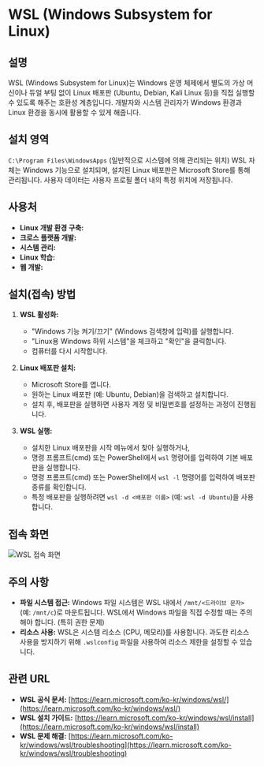# WSL (Windows Subsystem for Linux)

## 설명
WSL (Windows Subsystem for Linux)는 Windows 운영 체제에서 별도의 가상 머신이나 듀얼 부팅 없이 Linux 배포판 (Ubuntu, Debian, Kali Linux 등)을 직접 실행할 수 있도록 해주는 호환성 계층입니다. 개발자와 시스템 관리자가 Windows 환경과 Linux 환경을 동시에 활용할 수 있게 해줍니다.

## 설치 영역
`C:\Program Files\WindowsApps` (일반적으로 시스템에 의해 관리되는 위치)
WSL 자체는 Windows 기능으로 설치되며, 설치된 Linux 배포판은 Microsoft Store를 통해 관리됩니다. 사용자 데이터는 사용자 프로필 폴더 내의 특정 위치에 저장됩니다.

## 사용처
- **Linux 개발 환경 구축:** 
- **크로스 플랫폼 개발:** 
- **시스템 관리:**
- **Linux 학습:**
- **웹 개발:**

## 설치(접속) 방법
1. **WSL 활성화:**
    -  "Windows 기능 켜기/끄기" (Windows 검색창에 입력)를 실행합니다.
    -  "Linux용 Windows 하위 시스템"을 체크하고 "확인"을 클릭합니다.
    -  컴퓨터를 다시 시작합니다.

2. **Linux 배포판 설치:**
    - Microsoft Store를 엽니다.
    - 원하는 Linux 배포판 (예: Ubuntu, Debian)을 검색하고 설치합니다.
    - 설치 후, 배포판을 실행하면 사용자 계정 및 비밀번호를 설정하는 과정이 진행됩니다.

3. **WSL 실행:**
    -  설치한 Linux 배포판을 시작 메뉴에서 찾아 실행하거나,
    -  명령 프롬프트(cmd) 또는 PowerShell에서 `wsl` 명령어를 입력하여 기본 배포판을 실행합니다.
    -  명령 프롬프트(cmd) 또는 PowerShell에서 `wsl -l` 명령어를 입력하여 배포판 종류를 확인합니다.
    -  특정 배포판을 실행하려면 `wsl -d <배포판 이름>` (예: `wsl -d Ubuntu`)을 사용합니다.

## 접속 화면
![WSL 접속 화면](wsl_terminal.png)


## 주의 사항
- **파일 시스템 접근:** Windows 파일 시스템은 WSL 내에서 `/mnt/<드라이브 문자>` (예: `/mnt/c`)로 마운트됩니다.  WSL에서 Windows 파일을 직접 수정할 때는 주의해야 합니다. (특히 권한 문제)
- **리소스 사용:** WSL은 시스템 리소스 (CPU, 메모리)를 사용합니다.  과도한 리소스 사용을 방지하기 위해 `.wslconfig` 파일을 사용하여 리소스 제한을 설정할 수 있습니다.

## 관련 URL
- **WSL 공식 문서:** [https://learn.microsoft.com/ko-kr/windows/wsl/](https://learn.microsoft.com/ko-kr/windows/wsl/)
- **WSL 설치 가이드:** [https://learn.microsoft.com/ko-kr/windows/wsl/install](https://learn.microsoft.com/ko-kr/windows/wsl/install)
- **WSL 문제 해결:** [https://learn.microsoft.com/ko-kr/windows/wsl/troubleshooting](https://learn.microsoft.com/ko-kr/windows/wsl/troubleshooting)

